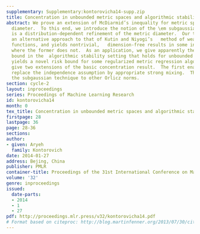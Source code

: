 ```yaml
---
supplementary: Supplementary:kontorovicha14-supp.zip
title: Concentration in unbounded metric spaces and algorithmic stability
abstract: We prove an extension of McDiarmid’s inequality for metric spaces with unbounded
  diameter.  To this end, we introduce the notion of the \em subgaussian diameter,  which
  is a distribution-dependent refinement of the metric diameter.  Our technique provides
  an alternative approach to that of Kutin and Niyogi’s   method of weakly difference-bounded
  functions, and yields nontrivial,   dimension-free results in some interesting cases
  where the former does not.  As an application, we give apparently the first generalization
  bound in the  algorithmic stability setting that holds for unbounded loss functions.  This
  yields a novel risk bound for some regularized metric regression algorithms.  We
  give two extensions of the basic concentration result.  The first enables one to
  replace the independence assumption by appropriate strong mixing.  The second generalizes
  the subgaussian technique to other Orlicz norms.
section: cycle-2
layout: inproceedings
series: Proceedings of Machine Learning Research
id: kontorovicha14
month: 0
tex_title: Concentration in unbounded metric spaces and algorithmic stability
firstpage: 28
lastpage: 36
page: 28-36
sections: 
author:
- given: Aryeh
  family: Kontorovich
date: 2014-01-27
address: Bejing, China
publisher: PMLR
container-title: Proceedings of the 31st International Conference on Machine Learning
volume: '32'
genre: inproceedings
issued:
  date-parts:
  - 2014
  - 1
  - 27
pdf: http://proceedings.mlr.press/v32/kontorovicha14.pdf
# Format based on citeproc: http://blog.martinfenner.org/2013/07/30/citeproc-yaml-for-bibliographies/
---
```

